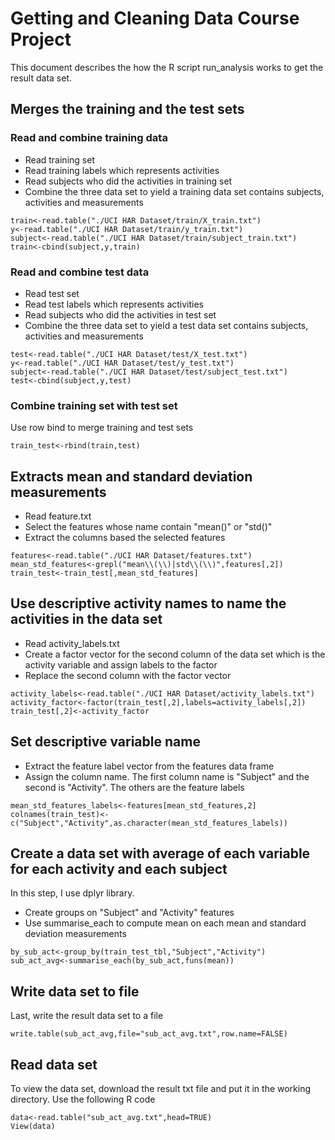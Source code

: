 Getting and Cleaning Data Course Project
=========
This document describes the how the R script run_analysis works to get the result data set. 

## Merges the training and the test sets

### Read and combine training data
* Read training set
* Read training labels which represents activities
* Read subjects who did the activities in training set
* Combine the three data set to yield a training data set contains subjects, activities and measurements

```{r}
train<-read.table("./UCI HAR Dataset/train/X_train.txt")
y<-read.table("./UCI HAR Dataset/train/y_train.txt")
subject<-read.table("./UCI HAR Dataset/train/subject_train.txt")
train<-cbind(subject,y,train)
```

### Read and combine test data
* Read test set
* Read test labels which represents activities
* Read subjects who did the activities in test set
* Combine the three data set to yield a test data set contains subjects, activities and measurements

```{r}
test<-read.table("./UCI HAR Dataset/test/X_test.txt")
y<-read.table("./UCI HAR Dataset/test/y_test.txt")
subject<-read.table("./UCI HAR Dataset/test/subject_test.txt")
test<-cbind(subject,y,test)
```

### Combine training set with test set
Use row bind to merge training and test sets
```{r}
train_test<-rbind(train,test)
```

## Extracts mean and standard deviation measurements
* Read feature.txt 
* Select the features whose name contain "mean()" or "std()"
* Extract the columns based the selected features

```{r}
features<-read.table("./UCI HAR Dataset/features.txt")
mean_std_features<-grepl("mean\\(\\)|std\\(\\)",features[,2])
train_test<-train_test[,mean_std_features]
```

## Use descriptive activity names to name the activities in the data set
* Read activity_labels.txt
* Create a factor vector for the second column of the data set which is the activity variable and assign labels to the factor
* Replace the second column with the factor vector

```{r}
activity_labels<-read.table("./UCI HAR Dataset/activity_labels.txt")
activity_factor<-factor(train_test[,2],labels=activity_labels[,2])
train_test[,2]<-activity_factor
```
## Set descriptive variable name
* Extract the feature label vector from the features data frame
* Assign the column name. The first column name is "Subject" and the second is "Activity". The others are the feature labels

```{r}
mean_std_features_labels<-features[mean_std_features,2]
colnames(train_test)<-c("Subject","Activity",as.character(mean_std_features_labels))
```

## Create a data set with average of each variable for each activity and each subject
In this step, I use dplyr library.
* Create groups on "Subject" and "Activity" features
* Use summarise_each to compute mean on each mean and standard deviation measurements

```{r}
by_sub_act<-group_by(train_test_tbl,"Subject","Activity")
sub_act_avg<-summarise_each(by_sub_act,funs(mean))
```
## Write data set to file
Last, write the result data set to a file

```{r}
write.table(sub_act_avg,file="sub_act_avg.txt",row.name=FALSE)
```

## Read data set
To view the data set, download the result txt file and put it in the working directory.
Use the following R code

```{r}
data<-read.table("sub_act_avg.txt",head=TRUE)
View(data)
```


